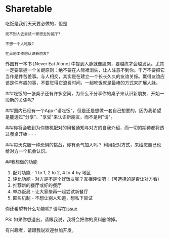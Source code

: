 # Sharetable

吃饭是我们天天要必做的，但是 

	找不到人去尝试一家想去的餐厅?
	
	不想一个人吃饭?

	在异地工作想认识新朋友?
	
	
外国有一本书 [Never Eat Alone] 中提到人脉就像肌肉，要越练才会越发达。尤其一定要掌握一个关键原则：绝不要在人际裡消失，让人注意不到你。千万不要把它当作是件苦差事。与人相交，其实是在建立一个长长久久的友谊关係。赢得友谊应该是件有趣的事，不要觉得它浪费时间，一起吃饭就是最棒的方式来扩展人脉。
	
	
###吃饭的一张桌子还有许多空间，为什么不分享你的桌子来认识新朋友、开始一段新的关係呢?
	
###国内已经有一个App-"请吃饭"，但是还是想做一套自己想要的，因为我希望是能透过"分享"、"享受"来认识新朋友，而不是用"请"。

###你将会收到为你随机配对的用餐通知与对方的自我介绍，而一切的期待都将透过餐桌开始⋯⋯

###每天克服一种恐惧的挑战，你有勇气加入吗？ 利用配对方式，来给您自己也给对方一个机会认识。

##我想做的功能 
1. 配对功能 - 1 to 1, 2 to 2, 4 to 4  by 地区
2. 评比功能 - 对方是不是个好饭友呢？互相评论吧！ (可选择的是否让对方看)
3. 推荐新的餐厅或好的餐厅
4. 举办饭局 - 让大家聚再一起尝试新餐厅
5. 匿名机制 - 不想让别人知道，想私下尝试

你还希望有什么功能呢? 请写在[issue](https://github.com/kennethhutw/sharetable/issues)

PS: 如果你想退出，请跟我说，我将会把你的资料删除掉。

有兴趣者，请跟我说欢迎参加开发。
